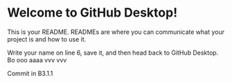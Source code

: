 # Welcome to GitHub Desktop!

This is your README. READMEs are where you can communicate what your project is and how to use it.

Write your name on line 6, save it, and then head back to GitHub Desktop.
Bo
ooo
aaaa
vvv
vvv

Commit in B3.1.1